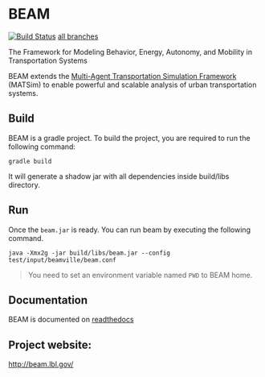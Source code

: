 # BEAM

[![Build Status](https://travis-ci.org/LBNL-UCB-STI/beam.svg?branch=master)](https://travis-ci.org/LBNL-UCB-STI/beam) [all branches](BuildStatus.md)

The Framework for Modeling Behavior, Energy, Autonomy, and Mobility in Transportation Systems

BEAM extends the [Multi-Agent Transportation Simulation Framework](https://github.com/matsim-org/matsim) (MATSim)
to enable powerful and scalable analysis of urban transportation systems.

## Build
BEAM is a gradle project. To build the project, you are required to run the following command:
```
gradle build
```
It will generate a shadow jar with all dependencies inside build/libs directory.

## Run
Once the `beam.jar` is ready. You can run beam by executing the following command.
```
java -Xmx2g -jar build/libs/beam.jar --config test/input/beamville/beam.conf
```

> You need to set an environment variable named `PWD` to BEAM home.

## Documentation
BEAM is documented on [readthedocs](http://beam.readthedocs.io/en/akka/)

## Project website: 
http://beam.lbl.gov/

